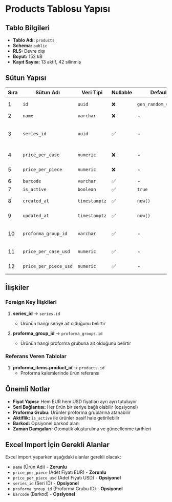 # Products Tablosu Yapısı

## Tablo Bilgileri
- **Tablo Adı:** `products`
- **Schema:** `public`
- **RLS:** Devre dışı
- **Boyut:** 152 kB
- **Kayıt Sayısı:** 13 aktif, 42 silinmiş

## Sütun Yapısı

| Sıra | Sütun Adı | Veri Tipi | Nullable | Default | Açıklama |
|------|-----------|-----------|----------|---------|----------|
| 1 | `id` | `uuid` | ❌ | `gen_random_uuid()` | Birincil anahtar |
| 2 | `name` | `varchar` | ❌ | - | Ürün adı |
| 3 | `series_id` | `uuid` | ✅ | - | Seri referansı (series tablosu) |
| 4 | `price_per_case` | `numeric` | ❌ | - | Koli fiyatı (EUR) |
| 5 | `price_per_piece` | `numeric` | ❌ | - | Adet fiyatı (EUR) |
| 6 | `barcode` | `varchar` | ✅ | - | Barkod |
| 7 | `is_active` | `boolean` | ✅ | `true` | Aktif durumu |
| 8 | `created_at` | `timestamptz` | ✅ | `now()` | Oluşturulma tarihi |
| 9 | `updated_at` | `timestamptz` | ✅ | `now()` | Güncellenme tarihi |
| 10 | `proforma_group_id` | `varchar` | ✅ | - | Proforma grubu ID referansı |
| 11 | `price_per_case_usd` | `numeric` | ✅ | - | Koli fiyatı (USD) |
| 12 | `price_per_piece_usd` | `numeric` | ✅ | - | Adet fiyatı (USD) |

## İlişkiler

### Foreign Key İlişkileri
1. **series_id** → `series.id`
   - Ürünün hangi seriye ait olduğunu belirtir
   
2. **proforma_group_id** → `proforma_groups.id`
   - Ürünün hangi proforma grubuna ait olduğunu belirtir

### Referans Veren Tablolar
1. **proforma_items.product_id** → `products.id`
   - Proforma kalemlerinde ürün referansı

## Önemli Notlar

- **Fiyat Yapısı:** Hem EUR hem USD fiyatları ayrı ayrı tutuluyor
- **Seri Bağlantısı:** Her ürün bir seriye bağlı olabilir (opsiyonel)
- **Proforma Grubu:** Ürünler proforma gruplarına atanabilir
- **Aktiflik:** `is_active` ile ürünler pasif hale getirilebilir
- **Barkod:** Opsiyonel barkod alanı
- **Zaman Damgaları:** Otomatik oluşturulma ve güncellenme tarihleri

## Excel Import İçin Gerekli Alanlar

Excel import yaparken aşağıdaki alanlar gerekli olacak:
- `name` (Ürün Adı) - **Zorunlu**
- `price_per_piece` (Adet Fiyatı EUR) - **Zorunlu**
- `price_per_piece_usd` (Adet Fiyatı USD) - **Opsiyonel**
- `series_id` (Seri ID) - **Opsiyonel**
- `proforma_group_id` (Proforma Grubu ID) - **Opsiyonel**
- `barcode` (Barkod) - **Opsiyonel** 